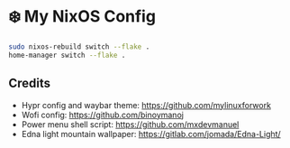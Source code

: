 # ❄️ My NixOS Config

```bash
sudo nixos-rebuild switch --flake .
home-manager switch --flake .
```

Credits
-------

- Hypr config and waybar theme: https://github.com/mylinuxforwork
- Wofi config: https://github.com/binoymanoj
- Power menu shell script: https://github.com/mxdevmanuel
- Edna light mountain wallpaper: https://gitlab.com/jomada/Edna-Light/